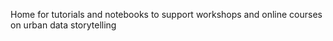 Home for tutorials and notebooks to support workshops and online courses on urban data storytelling
